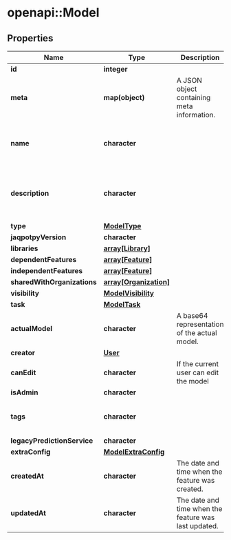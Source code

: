 # openapi::Model


## Properties
Name | Type | Description | Notes
------------ | ------------- | ------------- | -------------
**id** | **integer** |  | [optional] 
**meta** | **map(object)** | A JSON object containing meta information. | [optional] 
**name** | **character** |  | [Max. length: 255] [Min. length: 3] 
**description** | **character** |  | [optional] [Max. length: 50000] [Min. length: 3] 
**type** | [**ModelType**](ModelType.md) |  | [Enum: ] 
**jaqpotpyVersion** | **character** |  | 
**libraries** | [**array[Library]**](Library.md) |  | 
**dependentFeatures** | [**array[Feature]**](Feature.md) |  | 
**independentFeatures** | [**array[Feature]**](Feature.md) |  | 
**sharedWithOrganizations** | [**array[Organization]**](Organization.md) |  | [optional] 
**visibility** | [**ModelVisibility**](ModelVisibility.md) |  | [Enum: ] 
**task** | [**ModelTask**](ModelTask.md) |  | [Enum: ] 
**actualModel** | **character** | A base64 representation of the actual model. | 
**creator** | [**User**](User.md) |  | [optional] 
**canEdit** | **character** | If the current user can edit the model | [optional] 
**isAdmin** | **character** |  | [optional] 
**tags** | **character** |  | [optional] [Max. length: 1000] 
**legacyPredictionService** | **character** |  | [optional] 
**extraConfig** | [**ModelExtraConfig**](ModelExtraConfig.md) |  | [optional] 
**createdAt** | **character** | The date and time when the feature was created. | [optional] 
**updatedAt** | **character** | The date and time when the feature was last updated. | [optional] 



